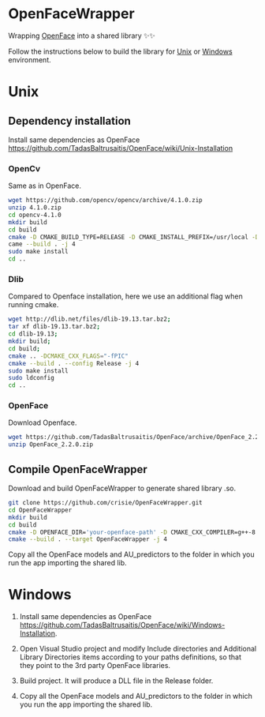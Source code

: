 # OpenFaceWrapper

Wrapping [OpenFace](https://github.com/TadasBaltrusaitis/OpenFace) into a shared library :sparkles::sparkles:

Follow the instructions below to build the library for [Unix](#unix) or [Windows](#windows) environment.

# Unix

## Dependency installation 

Install same dependencies as OpenFace https://github.com/TadasBaltrusaitis/OpenFace/wiki/Unix-Installation

### OpenCv
Same as in OpenFace.
```bash
wget https://github.com/opencv/opencv/archive/4.1.0.zip
unzip 4.1.0.zip
cd opencv-4.1.0
mkdir build
cd build
cmake -D CMAKE_BUILD_TYPE=RELEASE -D CMAKE_INSTALL_PREFIX=/usr/local -D BUILD_TIFF=ON -D WITH_TBB=ON -D BUILD_SHARED_LIBS=OFF ..
came --build . -j 4
sudo make install
cd ..
```
### Dlib
Compared to Openface installation, here we use an additional flag when running cmake.
```bash
wget http://dlib.net/files/dlib-19.13.tar.bz2;
tar xf dlib-19.13.tar.bz2;
cd dlib-19.13;
mkdir build;
cd build;
cmake .. -DCMAKE_CXX_FLAGS="-fPIC"
cmake --build . --config Release -j 4
sudo make install
sudo ldconfig
cd ..
```
 
### OpenFace
Download Openface.
```bash
wget https://github.com/TadasBaltrusaitis/OpenFace/archive/OpenFace_2.2.0.zip
unzip OpenFace_2.2.0.zip
```


## Compile OpenFaceWrapper
Download and build OpenFaceWrapper to generate shared library .so.
```bash
git clone https://github.com/crisie/OpenFaceWrapper.git
cd OpenFaceWrapper
mkdir build 
cd build
cmake -D OPENFACE_DIR='your-openface-path' -D CMAKE_CXX_COMPILER=g++-8 -D CMAKE_C_COMPILER=gcc-8 -D CMAKE_BUILD_TYPE=RELEASE ..
cmake --build . --target OpenFaceWrapper -j 4
```

Copy all the OpenFace models and AU_predictors to the folder in which you run the app importing the shared lib.

# Windows

1. Install same dependencies as OpenFace https://github.com/TadasBaltrusaitis/OpenFace/wiki/Windows-Installation.

2. Open Visual Studio project and modify Include directories and Additional Library Directories items according to your paths definitions, so that they point to the 3rd party OpenFace libraries.

3. Build project. It will produce a DLL file in the Release folder.

4. Copy all the OpenFace models and AU_predictors to the folder in which you run the app importing the shared lib.

